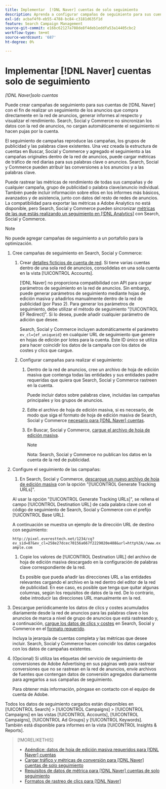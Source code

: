 ```yaml
---
title: Implementar  [!DNL Naver] cuentas de solo seguimiento
description: Aprenda a configurar campañas de seguimiento para sus cuentas de  [!DNL Naver] para que pueda rastrear, informar y visualizar el rendimiento de los anuncios que compra directamente desde la red de anuncios.
exl-id: acbaf4f0-eb55-4788-bc84-c3181d635f1d
feature: Search Campaign Management
source-git-commit: e16bc62127a708de8f4deb1eddfa53a14405cbc2
workflow-type: tm+mt
source-wordcount: '687'
ht-degree: 0%

---
```


# Implementar [!DNL Naver] cuentas solo de seguimiento

*[!DNL Naver]solo cuentas*

Puede crear campañas de seguimiento para sus cuentas de [!DNL Naver] con el fin de realizar un seguimiento de los anuncios que compra directamente en la red de anuncios, generar informes al respecto y visualizar el rendimiento. Search, Social y Commerce no sincronizan los datos con la red de anuncios, no cargan automáticamente el seguimiento ni hacen pujas por la cuenta.

El seguimiento de campañas reproduce las campañas, los grupos de publicidad y las palabras clave existentes. Una vez creada la estructura de cuentas en Buscar, Social y Commerce y agregado el seguimiento a las campañas originales dentro de la red de anuncios, puede cargar métricas de tráfico de red diarias para sus palabras clave o anuncios. Search, Social y Commerce pueden atribuir las conversiones a los anuncios y a las palabras clave.

Puede rastrear las métricas de rendimiento de todas sus campañas y de cualquier campaña, grupo de publicidad o palabra clave/anuncio individual. También puede incluir información sobre ellos en los informes más básicos, avanzados y de asistencia, junto con datos del resto de redes de anuncios. La compatibilidad para exportar las métricas a Adobe Analytics no está disponible, pero Search, Social y Commerce pueden sincronizar [métricas de las que estás realizando un seguimiento en [!DNL Analytics]](/help/integrations/analytics/analytics-data-in-advertising.md) con Search, Social y Commerce.

>[!NOTE]
>
>No puede agregar campañas de seguimiento a un portafolio para la optimización.

1. Cree campañas de seguimiento en Search, Social y Commerce:

   1. Crear [detalles ficticios de cuenta de red](/help/search-social-commerce/campaign-management/accounts/ad-network-account-manage.md). Si tiene varias cuentas dentro de una sola red de anuncios, consolidelas en una sola cuenta en la vista [!UICONTROL Accounts].

      [!DNL Naver] no proporciona compatibilidad con API para cargar parámetros de seguimiento en la red de anuncios. Sin embargo, puede generar parámetros de seguimiento mediante hojas de edición masiva y añadirlos manualmente dentro de la red de publicidad (por Paso 2). Para generar los parámetros de seguimiento, debe utilizar el método de seguimiento &quot;[!UICONTROL EF Redirect]&quot;. Si lo desea, puede añadir cualquier parámetro de adición que desee.

      Search, Social y Commerce incluyen automáticamente el parámetro `ev_cl={ef_uniqueid}` en cualquier URL de seguimiento que genere en hojas de edición por lotes para la cuenta. Este ID único se utiliza para hacer coincidir los datos de la campaña con los datos de costes y clics que cargue.

   1. Configurar campañas para realizar el seguimiento:

      1. Dentro de la red de anuncios, cree un archivo de hoja de edición masiva que contenga todas las entidades y sus entidades padre requeridas que quiera que Search, Social y Commerce rastreen en la cuenta.

         Puede incluir datos sobre palabras clave, incluidas las campañas principales y los grupos de anuncios.

      1. Edite el archivo de hoja de edición masiva, si es necesario, de modo que siga el formato de hoja de edición masiva de Search, Social y Commerce [necesario para [!DNL Naver] cuentas](/help/search-social-commerce/campaign-management/bulksheets/bulksheet-data-formats/bulksheet-data-naver.md).

      1. En Buscar, Social y Commerce, [cargue el archivo de hoja de edición masiva](/help/search-social-commerce/campaign-management/bulksheets/bulksheet-upload.md).

         >[!NOTE]
         >
         >Nota: Search, Social y Commerce no publican los datos en la cuenta de la red de publicidad.

1. Configure el seguimiento de las campañas:

   1. En Search, Social y Commerce, [descargue un nuevo archivo de hoja de edición masiva](/help/search-social-commerce/campaign-management/bulksheets/bulksheet-download.md) con la opción &quot;[!UICONTROL Generate Tracking URLs]&quot;.

   Al usar la opción &quot;[!UICONTROL Generate Tracking URLs]&quot;, se rellena el campo [!UICONTROL Destination URL] de cada palabra clave con el código de seguimiento de Search, Social y Commerce con el prefijo [!UICONTROL Base URL].

   A continuación se muestra un ejemplo de la dirección URL de destino con seguimiento:

   ```http://pixel.everesttech.net/1234/cq?ev_sid=87&ev_cl=258e27dcec70156a667f2229020e488&url=http%3A//www.example.com```

   1. Copie los valores de [!UICONTROL Destination URL] del archivo de hoja de edición masiva descargado en la configuración de palabras clave correspondiente de la red.

      Es posible que pueda añadir las direcciones URL a las entidades relevantes cargando el archivo en la red dentro del editor de la red de publicidad. En ese caso, es posible que tenga que quitar algunas columnas, según los requisitos de datos de la red. De lo contrario, debe introducir las direcciones URL manualmente en la red.

1. Descargue periódicamente los datos de clics y costes acumulados diariamente desde la red de anuncios para las palabras clave o los anuncios de marca a nivel de grupo de anuncios que está rastreando y, a continuación, [cargue los datos de clics y costes](/help/search-social-commerce/tools/metrics-upload-tracking-campaigns/naver-tracking-campaigns-upload-metrics.md) en Search, Social y Commerce en el [formato requerido](/help/search-social-commerce/tools/metrics-upload-tracking-campaigns/naver-tracking-campaigns-data-requirements.md).

   Incluya la jerarquía de cuentas completa y las métricas que desee incluir. Search, Social y Commerce hacen coincidir los datos cargados con los datos de campañas existentes.

1. (Opcional) Si utiliza las etiquetas del servicio de seguimiento de conversiones de Adobe Advertising en sus páginas web para rastrear conversiones que no se rastrean en la red de anuncios, envíe archivos de fuentes que contengan datos de conversión agregados diariamente para agregarlos a sus campañas de seguimiento.

   Para obtener más información, póngase en contacto con el equipo de cuenta de Adobe.

Todos los datos de seguimiento cargados están disponibles en [!UICONTROL Search] > [!UICONTROL Campaigns] > [!UICONTROL Campaigns] en las vistas [!UICONTROL Accounts], [!UICONTROL Campaigns], [!UICONTROL Ad Groups] y [!UICONTROL Keywords]. También está disponible para informes en la vista [!UICONTROL Insights & Reports].

>[!MORELIKETHIS]
>
>* [Apéndice: datos de hoja de edición masiva requeridos para [!DNL Naver] cuentas](/help/search-social-commerce/campaign-management/bulksheets/bulksheet-data-formats/bulksheet-data-naver.md)
>* [Cargar tráfico y métricas de conversión para [!DNL Naver] cuentas de solo seguimiento](/help/search-social-commerce/tools/metrics-upload-tracking-campaigns/naver-tracking-campaigns-upload-metrics.md)
>* [Requisitos de datos de métrica para [!DNL Naver] cuentas de solo seguimiento](/help/search-social-commerce/tools/metrics-upload-tracking-campaigns/naver-tracking-campaigns-data-requirements.md)
>* [Formatos de rastreo de clics para [!DNL Naver]](/help/search-social-commerce/tracking/formats-click-tracking-naver.md)

